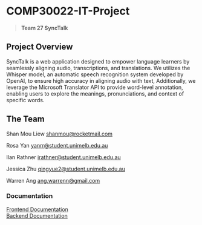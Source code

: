 # COMP30022-IT-Project

> **Team 27 SyncTalk**

## Project Overview

SyncTalk is a web application designed to empower language learners by seamlessly aligning audio, transcriptions, and translations. We utilizes the Whisper model, an automatic speech recognition system developed by OpenAI, to ensure high accuracy in aligning audio with text, Additionally, we leverage the Microsoft Translator API to provide word-level annotation, enabling users to explore the meanings, pronunciations, and context of specific words.

## The Team

Shan Mou Liew [shanmou@rocketmail.com](mailto:shanmou@rocketmail.com "mailto:shanmou@rocketmail.com")

Rosa Yan [yanrr@student.unimelb.edu.au](mailto:yanrr@student.unimelb.edu.au "mailto:yanrr@student.unimelb.edu.au")

Ilan Rathner [irathner@student.unimelb.edu.au](mailto:irathner@student.unimelb.edu.au "mailto:irathner@student.unimelb.edu.au")

Jessica Zhu [qingyue2@student.unimelb.edu.au](mailto:qingyue2@student.unimelb.edu.au "mailto:qingyue2@student.unimelb.edu.au")

Warren Ang [ang.warrenn@gmail.com](mailto:ang.warrenn@gmail.com"mailto:ang.warrenn@gmail.com")

### Documentation

[Frontend Documentation](frontend/synctalk/README.md)<br/>
[Backend Documentation](backend/synctalk/README.md)
